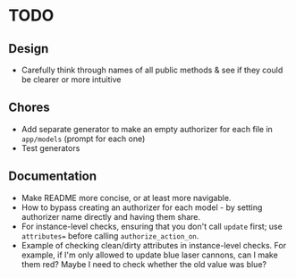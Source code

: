 # TODO

## Design

- Carefully think through names of all public methods & see if they could be clearer or more intuitive

## Chores

- Add separate generator to make an empty authorizer for each file in `app/models` (prompt for each one)
- Test generators

## Documentation

- Make README more concise, or at least more navigable.
- How to bypass creating an authorizer for each model - by setting authorizer name directly and having them share.
- For instance-level checks, ensuring that you don't call `update` first; use `attributes=` before calling `authorize_action_on`.
- Example of checking clean/dirty attributes in instance-level checks. For example, if I'm only allowed to update blue laser cannons, can I make them red? Maybe I need to check whether the old value was blue?
